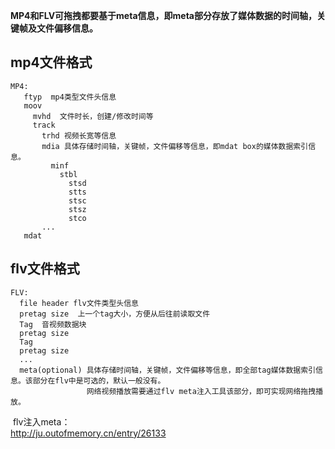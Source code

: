 **MP4和FLV可拖拽都要基于meta信息，即meta部分存放了媒体数据的时间轴，关键帧及文件偏移信息。**

##   mp4文件格式
```
MP4:  
   ftyp  mp4类型文件头信息  
   moov  
     mvhd  文件时长，创建/修改时间等
     track
       trhd 视频长宽等信息
       mdia 具体存储时间轴，关键帧，文件偏移等信息，即mdat box的媒体数据索引信息。
         minf
           stbl
             stsd
             stts
             stsc
             stsz
             stco
       ...
   mdat
``` 
 
##  flv文件格式

```
FLV:
  file header flv文件类型头信息
  pretag size  上一个tag大小，方便从后往前读取文件
  Tag  音视频数据块
  pretag size  
  Tag
  pretag size
  ...
  meta(optional) 具体存储时间轴，关键帧，文件偏移等信息，即全部tag媒体数据索引信息。该部分在flv中是可选的，默认一般没有。
                 网络视频播放需要通过flv meta注入工具该部分，即可实现网络拖拽播放。
  ```
  
  flv注入meta：  
  http://ju.outofmemory.cn/entry/26133
